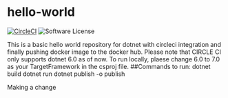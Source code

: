 # hello-world

[![CircleCI](https://circleci.com/gh/nagsides/hello-world.svg?style=svg)](https://circleci.com/gh/nagsides/hello-world)
![Software License](https://img.shields.io/badge/license-MIT-blue.svg)

This is a basic hello world repository for dotnet with circleci integration and finally pushing docker image to the docker hub. Please note that CIRCLE CI only supports dotnet 6.0 as of now.
To run locally, plaese change 6.0 to 7.0 as your TargetFramework in the csproj file.
##Commands to run:
dotnet build
dotnet run
dotnet publish -o publish

Making a change
